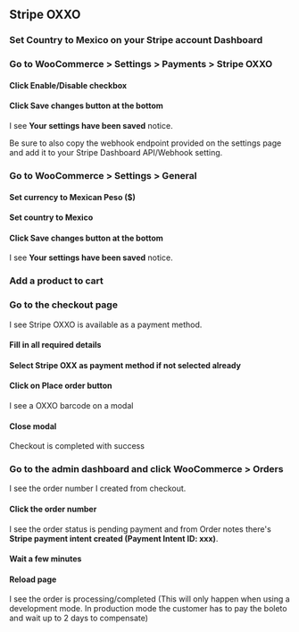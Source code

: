 ## Stripe OXXO

### Set Country to Mexico on your Stripe account Dashboard

### Go to WooCommerce > Settings > Payments > Stripe OXXO

#### Click Enable/Disable checkbox

#### Click Save changes button at the bottom

I see **Your settings have been saved** notice.

Be sure to also copy the webhook endpoint provided on the settings page and add it to your Stripe Dashboard API/Webhook setting.

### Go to WooCommerce > Settings > General

#### Set currency to Mexican Peso ($)

#### Set country to Mexico

#### Click Save changes button at the bottom

I see **Your settings have been saved** notice.

### Add a product to cart

### Go to the checkout page

I see Stripe OXXO is available as a payment method.

#### Fill in all required details

#### Select Stripe OXX as payment method if not selected already

#### Click on **Place order** button

I see a OXXO barcode on a modal

#### Close modal

Checkout is completed with success

### Go to the admin dashboard and click WooCommerce > Orders

I see the order number I created from checkout.

#### Click the order number

I see the order status is pending payment and from Order notes there's **Stripe payment intent created (Payment Intent ID: xxx)**.

#### Wait a few minutes

#### Reload page
I see the order is processing/completed (This will only happen when using a development mode. In production mode the customer has to pay the boleto and wait up to 2 days to compensate)
